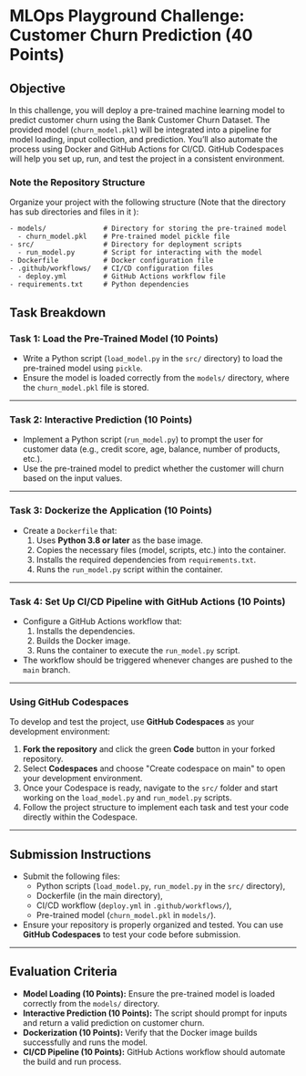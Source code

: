 # MLOps Playground Challenge: Customer Churn Prediction (40 Points)

## Objective

In this challenge, you will deploy a pre-trained machine learning model to predict customer churn using the Bank Customer Churn Dataset. The provided model (`churn_model.pkl`) will be integrated into a pipeline for model loading, input collection, and prediction. You’ll also automate the process using Docker and GitHub Actions for CI/CD. GitHub Codespaces will help you set up, run, and test the project in a consistent environment.

### Note the Repository Structure 

Organize your project with the following structure (Note that the directory has sub directories and files in it ):

```
- models/              # Directory for storing the pre-trained model
  - churn_model.pkl    # Pre-trained model pickle file
- src/                 # Directory for deployment scripts
  - run_model.py       # Script for interacting with the model
- Dockerfile           # Docker configuration file
- .github/workflows/   # CI/CD configuration files
  - deploy.yml         # GitHub Actions workflow file
- requirements.txt     # Python dependencies

```

## Task Breakdown

### Task 1: Load the Pre-Trained Model (10 Points)

- Write a Python script (`load_model.py` in the `src/` directory) to load the pre-trained model using `pickle`.
- Ensure the model is loaded correctly from the `models/` directory, where the `churn_model.pkl` file is stored.

---

### Task 2: Interactive Prediction (10 Points)

- Implement a Python script (`run_model.py`) to prompt the user for customer data (e.g., credit score, age, balance, number of products, etc.).
- Use the pre-trained model to predict whether the customer will churn based on the input values.

---

### Task 3: Dockerize the Application (10 Points)

- Create a `Dockerfile` that:
  1. Uses **Python 3.8 or later** as the base image.
  2. Copies the necessary files (model, scripts, etc.) into the container.
  3. Installs the required dependencies from `requirements.txt`.
  4. Runs the `run_model.py` script within the container.

---

### Task 4: Set Up CI/CD Pipeline with GitHub Actions (10 Points)

- Configure a GitHub Actions workflow that:
  1. Installs the dependencies.
  2. Builds the Docker image.
  3. Runs the container to execute the `run_model.py` script.
- The workflow should be triggered whenever changes are pushed to the `main` branch.

---

### Using GitHub Codespaces

To develop and test the project, use **GitHub Codespaces** as your development environment:

1. **Fork the repository** and click the green **Code** button in your forked repository.
2. Select **Codespaces** and choose "Create codespace on main" to open your development environment.
3. Once your Codespace is ready, navigate to the `src/` folder and start working on the `load_model.py` and `run_model.py` scripts.
4. Follow the project structure to implement each task and test your code directly within the Codespace.

---

## Submission Instructions

- Submit the following files:
  - Python scripts (`load_model.py`, `run_model.py` in the `src/` directory),
  - Dockerfile (in the main directory),
  - CI/CD workflow (`deploy.yml` in `.github/workflows/`),
  - Pre-trained model (`churn_model.pkl` in `models/`).
- Ensure your repository is properly organized and tested. You can use **GitHub Codespaces** to test your code before submission.

---

## Evaluation Criteria

- **Model Loading (10 Points):** Ensure the pre-trained model is loaded correctly from the `models/` directory.
- **Interactive Prediction (10 Points):** The script should prompt for inputs and return a valid prediction on customer churn.
- **Dockerization (10 Points):** Verify that the Docker image builds successfully and runs the model.
- **CI/CD Pipeline (10 Points):** GitHub Actions workflow should automate the build and run process.


